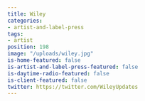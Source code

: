 ```yaml
---
title: Wiley
categories:
- artist-and-label-press
tags:
- artist
position: 198
image: "/uploads/wiley.jpg"
is-home-featured: false
is-artist-and-label-press-featured: false
is-daytime-radio-featured: false
is-client-featured: false
twitter: https://twitter.com/WileyUpdates
---
```


